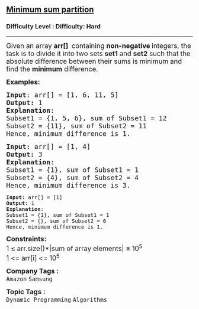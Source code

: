 <h2><a href="https://www.geeksforgeeks.org/problems/minimum-sum-partition3317/1">Minimum sum partition</a></h2><h3>Difficulty Level : Difficulty: Hard</h3><hr><div class="problems_problem_content__Xm_eO"><p><span style="font-size: 18px;">Given an array&nbsp;<strong>arr[]</strong> <strong>&nbsp;</strong>containing <strong>non-negative </strong>integers, the task is to divide it into two sets <strong>set1</strong> and <strong>set2</strong> such that the absolute difference between their sums is minimum and find the <strong>minimum</strong> difference.</span></p>
<p><span style="font-size: 18px;"><strong>Examples:</strong></span></p>
<pre><span style="font-size: 18px;"><strong>Input</strong>: arr[] = [1, 6, 11, 5]</span><span style="font-size: 18px;">
<strong>Output:</strong> 1
<strong>Explanation</strong>: </span>
<span style="font-size: 18px;">Subset1 = {1, 5, 6}, sum of Subset1 = 12 
Subset2 = {11}, sum of Subset2 = 11 <br>Hence, minimum difference is 1. </span> </pre>
<pre><span style="font-size: 18px;"><strong>Input: </strong>arr[] = [1, 4]
<strong>Output: </strong>3
<strong>Explanation</strong>: 
Subset1 = {1}, sum of Subset1 = 1
Subset2 = {4}, sum of Subset2 = 4<br>Hence, minimum difference is 3.<br></span></pre>
<pre><strong>Input: </strong>arr[] = [1]
<strong>Output: </strong>1
<strong>Explanation</strong>: 
Subset1 = {1}, sum of Subset1 = 1
Subset2 = {}, sum of Subset2 = 0<br>Hence, minimum difference is 1.</pre>
<p><span style="font-size: 18px;"><strong>Constraints:</strong><br>1 ≤ arr.size()*|sum of array elements| ≤ 10<sup>5</sup><br>1 &lt;= arr[i] &lt;= 10<sup>5</sup></span></p></div><p><span style=font-size:18px><strong>Company Tags : </strong><br><code>Amazon</code>&nbsp;<code>Samsung</code>&nbsp;<br><p><span style=font-size:18px><strong>Topic Tags : </strong><br><code>Dynamic Programming</code>&nbsp;<code>Algorithms</code>&nbsp;